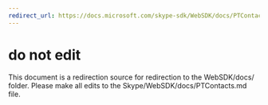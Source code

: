 ```yaml
---
redirect_url: https://docs.microsoft.com/skype-sdk/WebSDK/docs/PTContacts
---
```

# do not edit
This document is a redirection source for redirection to the WebSDK/docs/ folder. Please make all edits to the Skype/WebSDK/docs/PTContacts.md file.

